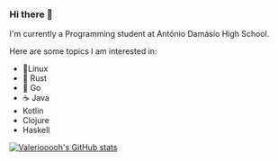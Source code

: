 ### Hi there 👋

I'm currently a Programming student at António Damásio High School.

Here are some topics I am interested in:

- 🐧Linux
-  🦀 Rust
-  🐹 Go
-  ☕ Java
- Kotlin
- Clojure
- Haskell


[![Valeriooooh's GitHub stats](https://github-readme-stats.vercel.app/api?username=Valeriooooh)](https://github.com/anuraghazra/github-readme-stats)
